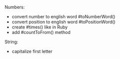 Numbers:
 * convert number to english word #toNumberWord()
 * convert position to english word #toPositionWord()
 * create #times() like in Ruby
 * add #countToFrom() method
 

String:
 * capitalize first letter